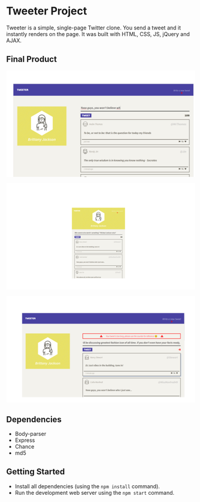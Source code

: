 # Tweeter Project

Tweeter is a simple, single-page Twitter clone. You send a tweet and it instantly renders on the page. It was built with HTML, CSS, JS, jQuery and AJAX.

## Final Product

!["Send your tweet, it instantly displays right on the top!"](https://github.com/davidOnaolapo/tweeter/blob/master/docs/tweetBox.jpg?raw=true)

!["I-pad and mobile view!"](https://github.com/davidOnaolapo/tweeter/blob/master/docs/mobileView.jpg?raw=true)

!["Be sure to keep the tweets under 140 characters ;)"](https://github.com/davidOnaolapo/tweeter/blob/master/docs/error.jpg?raw=true)


## Dependencies

- Body-parser
- Express
- Chance
- md5

## Getting Started

- Install all dependencies (using the `npm install` command).
- Run the development web server using the `npm start` command.
